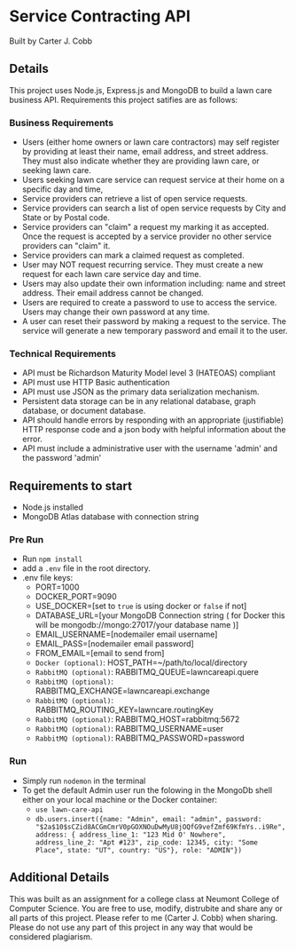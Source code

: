 # Service Contracting API

Built by Carter J. Cobb

## Details

This project uses Node.js, Express.js and MongoDB to build a lawn care business API. Requirements this project satifies are as follows:

### Business Requirements

- Users (either home owners or lawn care contractors) may self register by providing at least their name, email address, and street address. They must also indicate whether they are providing lawn care, or seeking lawn care.
- Users seeking lawn care service can request service at their home on a specific day and time,
- Service providers can retrieve a list of open service requests.
- Service providers can search a list of open service requests by City and State or by Postal code.
- Service providers can "claim" a request my marking it as accepted. Once the request is accepted by a service provider no other service providers can "claim" it.
- Service providers can mark a claimed request as completed.
- User may NOT request recurring service. They must create a new request for each lawn care service day and time.
- Users may also update their own information including: name and street address. Their email address cannot be changed.
- Users are required to create a password to use to access the service. Users may change their own password at any time.
- A user can reset their password by making a request to the service. The service will generate a new temporary password and email it to the user.

### Technical Requirements

- API must be Richardson Maturity Model level 3 (HATEOAS) compliant
- API must use HTTP Basic authentication
- API must use JSON as the primary data serialization mechanism.
- Persistent data storage can be in any relational database, graph database, or document database.
- API should handle errors by responding with an appropriate (justifiable) HTTP response code and a json body with helpful information about the error.
- API must include a administrative user with the username 'admin' and the password 'admin'

## Requirements to start

- Node.js installed
- MongoDB Atlas database with connection string

### Pre Run

- Run `npm install`
- add a `.env` file in the root directory.
- .env file keys:
  - PORT=1000
  - DOCKER_PORT=9090
  - USE_DOCKER=[set to `true` is using docker or `false` if not]
  - DATABASE_URL=[your MongoDB Connection string ( for Docker this will be mongodb://mongo:27017/your database name )]
  - EMAIL_USERNAME=[nodemailer email username]
  - EMAIL_PASS=[nodemailer email password]
  - FROM_EMAIL=[email to send from]
  - `Docker (optional)`: HOST_PATH=~/path/to/local/directory
  - `RabbitMQ (optional)`: RABBITMQ_QUEUE=lawncareapi.quere
  - `RabbitMQ (optional)`: RABBITMQ_EXCHANGE=lawncareapi.exchange
  - `RabbitMQ (optional)`: RABBITMQ_ROUTING_KEY=lawncare.routingKey
  - `RabbitMQ (optional)`: RABBITMQ_HOST=rabbitmq:5672
  - `RabbitMQ (optional)`: RABBITMQ_USERNAME=user
  - `RabbitMQ (optional)`: RABBITMQ_PASSWORD=password

### Run

- Simply run `nodemon` in the terminal
- To get the default Admin user run the folowing in the MongoDb shell either on your local machine or the Docker container:
  - `use lawn-care-api`
  - `db.users.insert({name: "Admin", email: "admin", password: "$2a$10$sCZid8ACGmCmrV0pGOXNOuDwMyU8jOQfG9vefZmf69KfmYs..i9Re", address: { address_line_1: "123 Mid O' Nowhere", address_line_2: "Apt #123", zip_code: 12345, city: "Some Place", state: "UT", country: "US"}, role: "ADMIN"})`

## Additional Details

This was built as an assignment for a college class at Neumont College of Computer Science. You are free to use, modify, distrubite and share any or all parts of this project. Please refer to me (Carter J. Cobb) when sharing. Please do not use any part of this project in any way that would be considered plagiarism.
